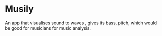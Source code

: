 # Musily
An app that visualises sound to waves ,  gives its bass, pitch,  which would be good for musicians for music analysis.
